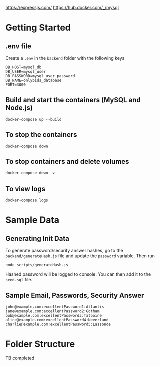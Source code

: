 https://expressjs.com/
https://hub.docker.com/_/mysql
# Getting Started
## .env file
Create a `.env` in the `backend` folder with the following keys
```
DB_HOST=mysql_db
DB_USER=mysql_user
DB_PASSWORD=mysql_user_password
DB_NAME=onlybids_database
PORT=3000
```

## Build and start the containers (MySQL and Node.js)
```shell
docker-compose up --build
```

## To stop the containers
```shell
docker-compose down
```

## To stop containers and delete volumes
```shell
docker-compose down -v
```

## To view logs
```shell
docker-compose logs
```

# Sample Data
## Generating Init Data
To generate password/security answer hashes, go to the `backend/generateHash.js` file and update the `password` variable.
Then run
```
node scripts/generateHash.js
```
Hashed password will be logged to console. You can then add it to the `seed.sql` file.

## Sample Email, Passwords, Security Answer
```
john@example.com:excellentPassword1:Atlantis
jane@example.com:excellentPassword2:Gotham
bob@example.com:excellentPassword3:Tatooine
alice@example.com:excellentPassword4:Neverland
charlie@example.com:excellentPassword5:Lassonde
```



# Folder Structure
TB completed

